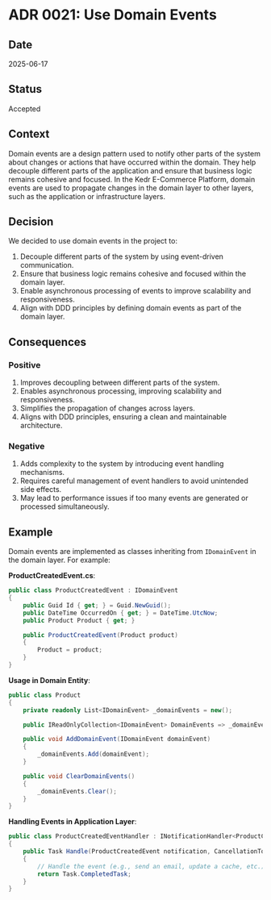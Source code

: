 # ADR 0021: Use Domain Events

## Date
2025-06-17

## Status
Accepted

## Context
Domain events are a design pattern used to notify other parts of the system about changes or actions that have occurred within the domain. They help decouple different parts of the application and ensure that business logic remains cohesive and focused. In the Kedr E-Commerce Platform, domain events are used to propagate changes in the domain layer to other layers, such as the application or infrastructure layers.

## Decision
We decided to use domain events in the project to:

1. Decouple different parts of the system by using event-driven communication.
2. Ensure that business logic remains cohesive and focused within the domain layer.
3. Enable asynchronous processing of events to improve scalability and responsiveness.
4. Align with DDD principles by defining domain events as part of the domain layer.

## Consequences
### Positive
1. Improves decoupling between different parts of the system.
2. Enables asynchronous processing, improving scalability and responsiveness.
3. Simplifies the propagation of changes across layers.
4. Aligns with DDD principles, ensuring a clean and maintainable architecture.

### Negative
1. Adds complexity to the system by introducing event handling mechanisms.
2. Requires careful management of event handlers to avoid unintended side effects.
3. May lead to performance issues if too many events are generated or processed simultaneously.

## Example
Domain events are implemented as classes inheriting from `IDomainEvent` in the domain layer. For example:

**ProductCreatedEvent.cs**:
```csharp
public class ProductCreatedEvent : IDomainEvent
{
    public Guid Id { get; } = Guid.NewGuid();
    public DateTime OccurredOn { get; } = DateTime.UtcNow;
    public Product Product { get; }

    public ProductCreatedEvent(Product product)
    {
        Product = product;
    }
}
```

**Usage in Domain Entity**:
```csharp
public class Product
{
    private readonly List<IDomainEvent> _domainEvents = new();

    public IReadOnlyCollection<IDomainEvent> DomainEvents => _domainEvents.AsReadOnly();

    public void AddDomainEvent(IDomainEvent domainEvent)
    {
        _domainEvents.Add(domainEvent);
    }

    public void ClearDomainEvents()
    {
        _domainEvents.Clear();
    }
}
```

**Handling Events in Application Layer**:
```csharp
public class ProductCreatedEventHandler : INotificationHandler<ProductCreatedEvent>
{
    public Task Handle(ProductCreatedEvent notification, CancellationToken cancellationToken)
    {
        // Handle the event (e.g., send an email, update a cache, etc.)
        return Task.CompletedTask;
    }
}
```
